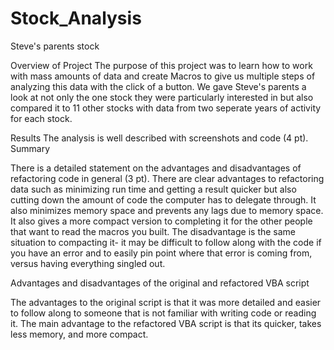 # Stock_Analysis
Steve's parents stock


Overview of Project
The purpose of this project was to learn how to work with mass amounts of data and create Macros to give us multiple steps of analyzing this data with the click of a button. We gave Steve's parents a look at not only the one stock they were particularly interested in but also compared it to 11 other stocks with data from two seperate years of activity for each stock. 

Results
The analysis is well described with screenshots and code (4 pt).
Summary


There is a detailed statement on the advantages and disadvantages of refactoring code in general (3 pt).
There are clear advantages to refactoring data such as minimizing run time and getting a result quicker but also cutting down the amount of code the computer has to delegate through. It also minimizes memory space and prevents any lags due to memory space. It also gives a more compact version to completing it for the other people that want to read the macros you built. The disadvantage is the same situation to compacting it- it may be difficult to follow along with the code if you have an error and to easily pin point where that error is coming from, versus having everything singled out. 


Advantages and disadvantages of the original and refactored VBA script 


The advantages to the original script is that it was more detailed and easier to follow along to someone that is not familiar with writing code or reading it. The main advantage to the refactored VBA script is that its quicker, takes less memory, and more compact. 
